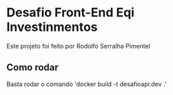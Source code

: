# Desafio Front-End Eqi Investinmentos

Este projeto foi feito por Rodolfo Serralha Pimentel

## Como rodar

Basta rodar o comando 'docker build -t desafioapi:dev .'

